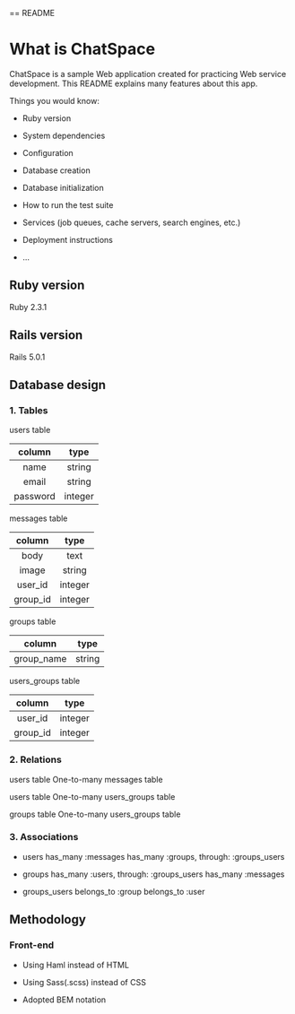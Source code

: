 == README

# What is ChatSpace

ChatSpace is a sample Web application created for practicing Web service development.
This README explains many features about this app.

Things you would know:

* Ruby version

* System dependencies

* Configuration

* Database creation

* Database initialization

* How to run the test suite

* Services (job queues, cache servers, search engines, etc.)

* Deployment instructions

* ...

## Ruby version

Ruby 2.3.1

## Rails version

Rails 5.0.1

## Database design

### 1. Tables

  users table

  |column|type|
  |:---:|:---:|
  |name|string|
  |email|string|
  |password|integer|

  messages table

  |column|type|
  |:---:|:---:|
  |body|text|
  |image|string|
  |user_id|integer|
  |group_id|integer|

  groups table

  |column|type|
  |:---:|:---:|
  |group_name|string|


  users_groups table

  |column|type|
  |:---:|:---:|
  |user_id|integer|
  |group_id|integer|


### 2. Relations

  users table   One-to-many   messages table

  users table   One-to-many   users_groups table

  groups table   One-to-many   users_groups table


### 3. Associations

 - users
 has_many :messages
 has_many :groups, through: :groups_users

 - groups
 has_many :users, through: :groups_users
 has_many :messages

 - groups_users
 belongs_to :group
 belongs_to :user


## Methodology

### Front-end

 - Using Haml instead of HTML

 - Using Sass(.scss) instead of CSS

 - Adopted BEM notation
